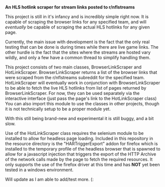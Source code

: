 **An HLS hotlink scraper for stream links posted to r/nflstreams**

This project is still in it's infancy and is incredibly simple right now. It is capable of scraping the
browser links for any specified team, and will *eventually* be capable of scraping the actual
HLS hotlinks for any given page. 

Currently, the main issue with development is the fact that the only real testing that can be done is during times
while there are live game links. The other hurdle is the fact that the sites where the streams are
hosted vary wildly, and only a few have a common thread to simplify handling them.

This project consists of two main classes, BrowserLinkScraper and HotLinkScraper.
BrowserLinkScraper returns a list of the browser links that were scraped from the r/nflstreams
subreddit for the specified team. HotLinkScraper will eventually work in conjunction with BrowserLinkScraper to be
able to fetch the live HLS hotlinks from list of pages returned by BrowserLinkScraper. 
For now, they can be used separately via the interactive interface (just pass the page's link to the 
HotLinkScraper class) You can also import this module to use the classes in other projects, though
it is not technically setup to be a proper module yet.

With this still being brand-new and experimental it is still buggy, and a bit slow.

Use of the HotLinkScraper class requires the selenium module to be installed to allow for headless
page loading. Included in this repository in the resource directory is the "HARTriggerExport" addon for 
firefox which is installed to the temporary profile of the headless browser that is spawned to
allow for a javascript injection that triggers the export of the HTTP Archive of the network calls made by
the page to fetch the required resources. It only supports the use of the firefox driver at this time
and has **NOT** yet been tested in a windows environment.

Will update as I am able to add/test more. (:
